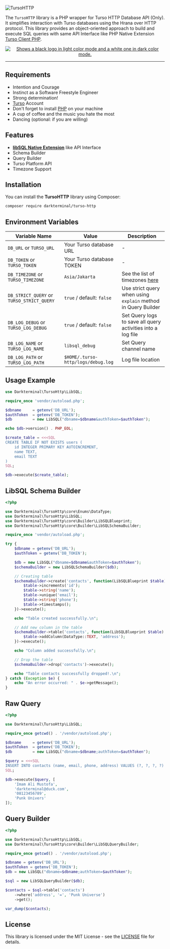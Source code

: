 ![TursoHTTP](https://i.imgur.com/URmAyKX.png)

The `TursoHTTP` library is a PHP wrapper for Turso HTTP Database API (Only). It simplifies interaction with Turso databases using the Hrana over HTTP protocol. This library provides an object-oriented approach to build and execute SQL queries with same API Interface like PHP Native Extension [Turso Client PHP](https://github.com/tursodatabase/turso-client-php).

<p align="center">
  <a href="https://discord.gg/turso">
    <picture>
      <source media="(prefers-color-scheme: dark)" srcset="https://i.imgur.com/UhuW3zm.png">
      <source media="(prefers-color-scheme: light)" srcset="https://i.imgur.com/vljWbfr.png">
      <img alt="Shows a black logo in light color mode and a white one in dark color mode." src="https://i.imgur.com/vGCC0I4.png">
    </picture>
  </a>
</p>

---

## Requirements

- Intention and Courage
- Instinct as a Software Freestyle Engineer
- Strong determination!
- [Turso](https://tur.so/dt) Account
- Don't forget to install [PHP](https://php.net) on your machine
- A cup of coffee and the music you hate the most
- Dancing (optional: if you are willing)

## Features

- **[libSQL Native Extension](https://github.com/tursodatabase/turso-client-php)** like API Interface
- Schema Builder
- Query Builder
- Turso Platform API
- Timezone Support

## Installation

You can install the **TursoHTTP** library using Composer:

```bash
composer require darkterminal/turso-http
```

## Environment Variables

| Variable Name                             | Value                              | Description                                                                   |
| ----------------------------------------- | ---------------------------------- | ----------------------------------------------------------------------------- |
| `DB_URL` or `TURSO_URL`                   | Your Turso database URL            | -                                                                             |
| `DB_TOKEN` or `TURSO_TOKEN`               | Your Turso database TOKEN          | -                                                                             |
| `DB_TIMEZONE` or `TURSO_TIMEZONE`         | `Asia/Jakarta`                     | See the list of timezones [here](https://www.php.net/manual/en/timezones.php) |
| `DB_STRICT_QUERY` or `TURSO_STRICT_QUERY` | `true` / default: `false`          | Use strict query when using `explain` method in Query Builder                 |
| `DB_LOG_DEBUG` or `TURSO_LOG_DEBUG`       | `true` / default: `false`          | Set Query logs to save all query activities into a log file                   |
| `DB_LOG_NAME` or `TURSO_LOG_NAME`         | `libsql_debug`                     | Set Query channel name                                                        |
| `DB_LOG_PATH` or `TURSO_LOG_PATH`         | `$HOME/.turso-http/logs/debug.log` | Log file location                                                             |

## Usage Example

```php
use Darkterminal\TursoHttp\LibSQL;

require_once 'vendor/autoload.php';

$dbname     = getenv('DB_URL');
$authToken  = getenv('DB_TOKEN');
$db         = new LibSQL("dbname=$dbname&authToken=$authToken");

echo $db->version() . PHP_EOL;

$create_table = <<<SQL
CREATE TABLE IF NOT EXISTS users (
    id INTEGER PRIMARY KEY AUTOINCREMENT,
    name TEXT,
    email TEXT
)
SQL;

$db->execute($create_table);
```

## LibSQL Schema Builder

```php
<?php

use Darkterminal\TursoHttp\core\Enums\DataType;
use Darkterminal\TursoHttp\LibSQL;
use Darkterminal\TursoHttp\core\Builder\LibSQLBlueprint;
use Darkterminal\TursoHttp\core\Builder\LibSQLSchemaBuilder;

require_once 'vendor/autoload.php';

try {
    $dbname = getenv('DB_URL');
    $authToken = getenv('DB_TOKEN');

    $db = new LibSQL("dbname=$dbname&authToken=$authToken");
    $schemaBuilder = new LibSQLSchemaBuilder($db);

    // Creating table
    $schemaBuilder->create('contacts', function(LibSQLBlueprint $table) {
        $table->increments('id');
        $table->string('name');
        $table->unique('email');
        $table->string('phone');
        $table->timestamps();
    })->execute();

    echo "Table created successfully.\n";

    // Add new column in the table
    $schemaBuilder->table('contacts', function(LibSQLBlueprint $table) {
        $table->addColumn(DataType::TEXT, 'address');
    })->execute();

    echo "Column added successfully.\n";

    // Drop the table
    $schemaBuilder->drop('contacts')->execute();

    echo "Table contacts successfully dropped!.\n";
} catch (Exception $e) {
    echo "An error occurred: " . $e->getMessage();
}
```

## Raw Query

```php
<?php

use Darkterminal\TursoHttp\LibSQL;

require_once getcwd() . '/vendor/autoload.php';

$dbname     = getenv('DB_URL');
$authToken  = getenv('DB_TOKEN');
$db         = new LibSQL("dbname=$dbname;authToken=$authToken");

$query = <<<SQL
INSERT INTO contacts (name, email, phone, address) VALUES (?, ?, ?, ?)
SQL;

$db->execute($query, [
    'Imam Ali Mustofa',
    'darkterminal@duck.com',
    '08123456789',
    'Punk Univers'
]);
```

## Query Builder

```php
<?php

use Darkterminal\TursoHttp\LibSQL;
use Darkterminal\TursoHttp\core\Builder\LibSQLQueryBuilder;

require_once getcwd() . '/vendor/autoload.php';

$dbname = getenv('DB_URL');
$authToken = getenv('DB_TOKEN');
$db = new LibSQL("dbname=$dbname;authToken=$authToken");

$sql = new LibSQLQueryBuilder($db);

$contacts = $sql->table('contacts')
    ->where('address', '=', 'Punk Universe')
    ->get();

var_dump($contacts);
```

## License

This library is licensed under the MIT License - see the [LICENSE](https://github.com/darkterminal/turso-http/blob/main/LICENSE) file for details.
